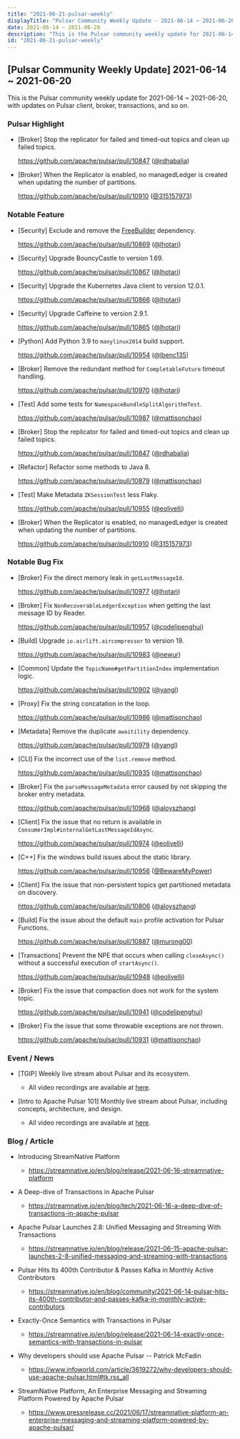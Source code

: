 ```yaml
---
title: "2021-06-21-pulsar-weekly"
displayTitle: "Pulsar Community Weekly Update - 2021-06-14 ~ 2021-06-20"
date: 2021-06-14 ~ 2021-06-20
description: "This is the Pulsar community weekly update for 2021-06-14 ~ 2021-06-20, with updates on Pulsar client, broker, transactions, and so on."
id: "2021-06-21-pulsar-weekly"
---
```


## [Pulsar Community Weekly Update] 2021-06-14 ~ 2021-06-20

This is the Pulsar community weekly update for 2021-06-14 ~ 2021-06-20, with updates on Pulsar client, broker, transactions, and so on.

### Pulsar Highlight

- [Broker] Stop the replicator for failed and timed-out topics and clean up failed topics.

    https://github.com/apache/pulsar/pull/10847 ([@rdhabalia](https://github.com/rdhabalia))

- [Broker] When the Replicator is enabled, no managedLedger is created when updating the number of partitions.

    https://github.com/apache/pulsar/pull/10910 ([@315157973](https://github.com/315157973))

### Notable Feature

- [Security] Exclude and remove the [FreeBuilder](https://github.com/inferred/FreeBuilder) dependency.

    https://github.com/apache/pulsar/pull/10869 ([@lhotari](https://github.com/lhotari))

- [Security] Upgrade BouncyCastle to version 1.69.

    https://github.com/apache/pulsar/pull/10867 ([@lhotari](https://github.com/lhotari))

- [Security] Upgrade the Kubernetes Java client to version 12.0.1.

    https://github.com/apache/pulsar/pull/10866 ([@lhotari](https://github.com/lhotari))

- [Security] Upgrade Caffeine to version 2.9.1.

    https://github.com/apache/pulsar/pull/10865 ([@lhotari](https://github.com/lhotari))

- [Python] Add Python 3.9 to `manylinux2014` build support.

    https://github.com/apache/pulsar/pull/10954 ([@lbenc135](https://github.com/lbenc135))

- [Broker] Remove the redundant method for `CompletableFuture` timeout handling.

    https://github.com/apache/pulsar/pull/10970 ([@lhotari](https://github.com/lhotari))

- [Test] Add some tests for `NamespaceBundleSplitAlgorithmTest`.

    https://github.com/apache/pulsar/pull/10987 ([@mattisonchao](https://github.com/mattisonchao))

- [Broker] Stop the replicator for failed and timed-out topics and clean up failed topics.

    https://github.com/apache/pulsar/pull/10847 ([@rdhabalia](https://github.com/rdhabalia))

- [Refactor] Refactor some methods to Java 8.

    https://github.com/apache/pulsar/pull/10879 ([@mattisonchao](https://github.com/mattisonchao))

- [Test] Make Metadata `ZKSessionTest` less Flaky.

    https://github.com/apache/pulsar/pull/10955 ([@eolivelli](https://github.com/eolivelli))

- [Broker] When the Replicator is enabled, no managedLedger is created when updating the number of partitions.

    https://github.com/apache/pulsar/pull/10910 ([@315157973](https://github.com/315157973))

### Notable Bug Fix

- [Broker] Fix the direct memory leak in `getLastMessageId`.

    https://github.com/apache/pulsar/pull/10977 ([@lhotari](https://github.com/lhotari))

- [Broker] Fix `NonRecoverableLedgerException` when getting the last message ID by Reader.

    https://github.com/apache/pulsar/pull/10957 ([@codelipenghui](https://github.com/codelipenghui))

- [Build] Upgrade `io.airlift.aircompressor` to version 19.

    https://github.com/apache/pulsar/pull/10983 ([@newur](https://github.com/newur))

- [Common] Update the `TopicName#getPartitionIndex` implementation logic. 

    https://github.com/apache/pulsar/pull/10902 ([@yangl](https://github.com/yangl))

- [Proxy] Fix the string concatation in the loop.

    https://github.com/apache/pulsar/pull/10986 ([@mattisonchao](https://github.com/mattisonchao))

- [Metadata] Remove the duplicate `awaitility` dependency. 

    https://github.com/apache/pulsar/pull/10979 ([@yangl](https://github.com/yangl))

- [CLI] Fix the incorrect use of the `list.remove` method.

    https://github.com/apache/pulsar/pull/10935 ([@mattisonchao](https://github.com/mattisonchao))

- [Broker] Fix the `parseMessageMetadata` error caused by not skipping the broker entry metadata.

    https://github.com/apache/pulsar/pull/10968 ([@aloyszhang](https://github.com/aloyszhang))

- [Client] Fix the issue that no return is available in `ConsumerImpl#internalGetLastMessageIdAsync`.

    https://github.com/apache/pulsar/pull/10974 ([@eolivelli](https://github.com/eolivelli))

- [C++] Fix the windows build issues about the static library.

    https://github.com/apache/pulsar/pull/10956 ([@BewareMyPower](https://github.com/BewareMyPower))

- [Client] Fix the issue that non-persistent topics get partitioned metadata on discovery.

    https://github.com/apache/pulsar/pull/10806 ([@aloyszhang](https://github.com/aloyszhang))

- [Build] Fix the issue about the default `main` profile activation for Pulsar Functions.

    https://github.com/apache/pulsar/pull/10887 ([@murong00](https://github.com/murong00))

- [Transactions] Prevent the NPE that occurs when calling `closeAsync()` without a successful execution of `startAsync()`.

    https://github.com/apache/pulsar/pull/10948 ([@eolivelli](https://github.com/eolivelli))

- [Broker] Fix the issue that compaction does not work for the system topic.

    https://github.com/apache/pulsar/pull/10941 ([@codelipenghui](https://github.com/codelipenghui))

- [Broker] Fix the issue that some throwable exceptions are not thrown.

    https://github.com/apache/pulsar/pull/10931 ([@mattisonchao](https://github.com/mattisonchao))

### Event / News

- [TGIP] Weekly live stream about Pulsar and its ecosystem.

  - All video recordings are available at [here](https://streamnative.io/resource#tgip).

- [Intro to Apache Pulsar 101] Monthly live stream about Pulsar, including concepts, architecture, and design.

    - All video recordings are available at [here](https://streamnative.io/en/resource#intro-to-apache-pulsar-101).

### Blog / Article

- Introducing StreamNative Platform

    - https://streamnative.io/en/blog/release/2021-06-16-streamnative-platform

- A Deep-dive of Transactions in Apache Pulsar

    - https://streamnative.io/en/blog/tech/2021-06-16-a-deep-dive-of-transactions-in-apache-pulsar

- Apache Pulsar Launches 2.8: Unified Messaging and Streaming With Transactions

    - https://streamnative.io/en/blog/release/2021-06-15-apache-pulsar-launches-2-8-unified-messaging-and-streaming-with-transactions

- Pulsar Hits Its 400th Contributor & Passes Kafka in Monthly Active Contributors

    - https://streamnative.io/en/blog/community/2021-06-14-pulsar-hits-its-400th-contributor-and-passes-kafka-in-monthly-active-contributors

- Exactly-Once Semantics with Transactions in Pulsar

    - https://streamnative.io/en/blog/release/2021-06-14-exactly-once-semantics-with-transactions-in-pulsar

- Why developers should use Apache Pulsar -- Patrick McFadin

    - https://www.infoworld.com/article/3619272/why-developers-should-use-apache-pulsar.html#tk.rss_all

- StreamNative Platform, An Enterprise Messaging and Streaming Platform Powered by Apache Pulsar

    - https://www.pressrelease.cc/2021/06/17/streamnative-platform-an-enterprise-messaging-and-streaming-platform-powered-by-apache-pulsar/